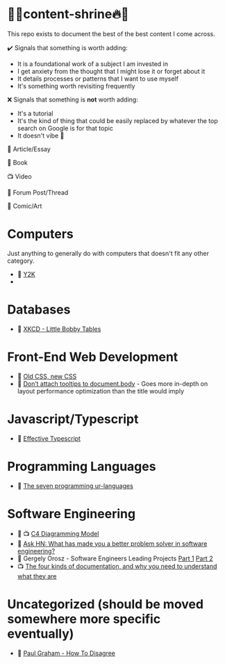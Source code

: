 # 🙏🔥content-shrine🔥🙏
This repo exists to document the best of the best content I come across.

✔️ Signals that something is worth adding:
- It is a foundational work of a subject I am invested in
- I get anxiety from the thought that I might lose it or forget about it
- It details processes or patterns that I want to use myself
- It's something worth revisiting frequently

❌ Signals that something is **not** worth adding:
- It's a tutorial
- It's the kind of thing that could be easily replaced by whatever the top search on Google is for that topic
- It doesn't vibe 🥺

📃 Article/Essay

📖 Book

📺 Video

🧵 Forum Post/Thread

🎨 Comic/Art

# Computers
Just anything to generally do with computers that doesn't fit any other category.
- 📃 [Y2K](https://en.wikipedia.org/wiki/Year_2000_problem)
- 
# Databases
- 🎨 [XKCD - Little Bobby Tables](https://xkcd.com/327/)
# Front-End Web Development
- 📃 [Old CSS, new CSS](https://eev.ee/blog/2020/02/01/old-css-new-css/)
- 📃 [Don’t attach tooltips to document.body](https://atfzl.com/don-t-attach-tooltips-to-document-body) - Goes more in-depth on layout performance optimization than the title would imply

# Javascript/Typescript
- 📖 [Effective Typescript](https://effectivetypescript.com/)

# Programming Languages
- 📃 [The seven programming ur-languages](https://madhadron.com/posts/seven_languages.html?utm_source=pocket_mylist)

# Software Engineering
- 📃 📺 [C4 Diagramming Model](https://c4model.com/)
- 🧵 [Ask HN: What has made you a better problem solver in software engineering?](https://news.ycombinator.com/item?id=21659537)
- 📃 Gergely Orosz - Software Engineers Leading Projects [Part 1](https://newsletter.pragmaticengineer.com/p/engineers-leading-projects?s=r) [Part 2](https://newsletter.pragmaticengineer.com/p/engineers-leading-projects-part-2?s=r)
- 📺 [The four kinds of documentation, and why you need to understand what they are](https://www.writethedocs.org/videos/eu/2017/the-four-kinds-of-documentation-and-why-you-need-to-understand-what-they-are-daniele-procida/)

# Uncategorized (should be moved somewhere more specific eventually)
- 📃 [Paul Graham - How To Disagree](http://www.paulgraham.com/disagree.html)

